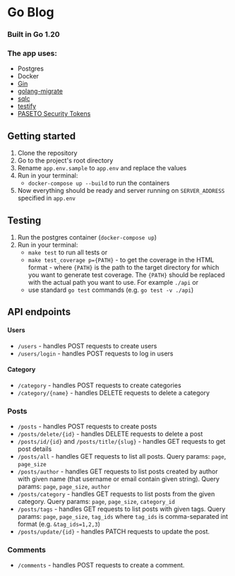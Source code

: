 # Go Blog 

### Built in Go 1.20

### The app uses:
- Postgres
- Docker
- [Gin](https://github.com/gin-gonic/gin)
- [golang-migrate](https://github.com/golang-migrate/migrate)
- [sqlc](https://github.com/kyleconroy/sqlc)
- [testify](https://github.com/stretchr/testify)
- [PASETO Security Tokens](github.com/o1egl/paseto)

## Getting started
1. Clone the repository
2. Go to the project's root directory
3. Rename `app.env.sample` to `app.env` and replace the values
4. Run in your terminal:
    - `docker-compose up --build` to run the containers
5. Now everything should be ready and server running on `SERVER_ADDRESS` specified in `app.env`

## Testing
1. Run the postgres container (`docker-compose up`)
2. Run in your terminal:
    - `make test` to run all tests
   or
    - `make test_coverage p={PATH}` - to get the coverage in the HTML format - where `{PATH}` is the path to the target directory for which you want to generate test coverage. The `{PATH}` should be replaced with the actual path you want to use. For example `./api`
   or
    - use standard `go test` commands (e.g. `go test -v ./api`)

## API endpoints
#### Users
 - `/users` - handles POST requests to create users
 - `/users/login` - handles POST requests to log in users

#### Category
 - `/category` - handles POST requests to create categories
 - `/category/{name}` - handles DELETE requests to delete a category

### Posts
- `/posts` - handles POST requests to create posts
- `/posts/delete/{id}` - handles DELETE requests to delete a post
- `/posts/id/{id}` and `/posts/title/{slug}` - handles GET requests to get post details
- `/posts/all` - handles GET requests to list all posts. Query params: `page`, `page_size`
- `/posts/author` - handles GET requests to list posts created by author 
with given name (that username or email contain given string). 
Query params: `page`, `page_size`, `author`
- `/posts/category` - handles GET requests to list posts from the given category.
Query params: `page`, `page_size`, `category_id`
- `/posts/tags` - handles GET requests to list posts with given tags.
Query params: `page`, `page_size`, `tag_ids` where `tag_ids` is 
comma-separated int format (e.g. `&tag_ids=1,2,3`)
- `/posts/update/{id}` - handles PATCH requests to update the post.

### Comments
- `/comments` - handles POST requests to create a comment.


